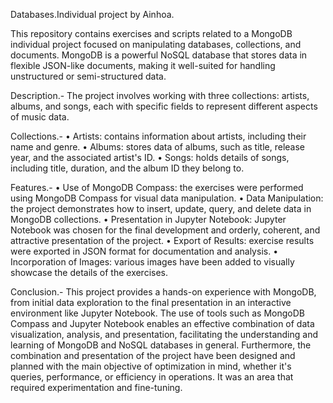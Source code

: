 Databases.Individual project by Ainhoa.

This repository contains exercises and scripts related to a MongoDB individual project focused on manipulating databases, collections, and documents. MongoDB is a powerful NoSQL database that stores data in flexible JSON-like documents, making it well-suited for handling unstructured or semi-structured data.

Description.-
The project involves working with three collections: artists, albums, and songs, each with specific fields to represent different aspects of music data.

Collections.-
• Artists: contains information about artists, including their name and genre. 
• Albums: stores data of albums, such as title, release year, and the associated artist's ID. 
• Songs: holds details of songs, including title, duration, and the album ID they belong to.

Features.-
• Use of MongoDB Compass: the exercises were performed using MongoDB Compass for visual data manipulation. 
• Data Manipulation: the project demonstrates how to insert, update, query, and delete data in MongoDB collections. 
• Presentation in Jupyter Notebook: Jupyter Notebook was chosen for the final development and orderly, coherent, and attractive presentation of the project. 
• Export of Results: exercise results were exported in JSON format for documentation and analysis. 
• Incorporation of Images: various images have been added to visually showcase the details of the exercises.

Conclusion.-
This project provides a hands-on experience with MongoDB, from initial data exploration to the final presentation in an interactive environment like Jupyter Notebook. The use of tools such as MongoDB Compass and Jupyter Notebook enables an effective combination of data visualization, analysis, and presentation, facilitating the understanding and learning of MongoDB and NoSQL databases in general. Furthermore, the combination and presentation of the project have been designed and planned with the main objective of optimization in mind, whether it's queries, performance, or efficiency in operations. It was an area that required experimentation and fine-tuning.


